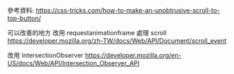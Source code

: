 參考資料:
https://css-tricks.com/how-to-make-an-unobtrusive-scroll-to-top-button/

可以改善的地方
改用 requestanimationframe 處理 scroll
https://developer.mozilla.org/zh-TW/docs/Web/API/Document/scroll_event

改用 IntersectionObserver
https://developer.mozilla.org/en-US/docs/Web/API/Intersection_Observer_API